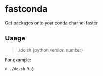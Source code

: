 # fastconda
Get packages onto your conda channel faster

## Usage

> ./do.sh {python version number}

For example:

```
> ./do.sh 3.8
```
